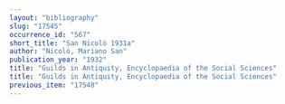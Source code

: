 ```yaml
---
layout: "bibliography"
slug: "17545"
occurrence_id: "567"
short_title: "San Nicolò 1931a"
author: "Nicolò, Mariano San"
publication_year: "1932"
title: "Guilds in Antiquity, Encyclopaedia of the Social Sciences"
title: "Guilds in Antiquity, Encyclopaedia of the Social Sciences"
previous_item: "17548"
---
```

